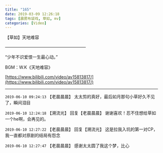 ```yaml
---
title: "165"
date: 2019-03-09 12:26:18
tags: [霹雳布袋戏, 草如, mv]
categories: [Video]
---
```


<p>【草如】天地难容</p> 
<p>———————————————————</p> 
<p>“少年不识爱恨一生最心动。”</p> 
<p>BGM：W.K《天地难容》</p>

[https://www.bilibili.com/video/av15813817/](https://www.bilibili.com/video/av15813817/)

<!-- more -->

---

`2019-06-10 09:24:13` 【老晨晨晨】 太太剪的真好，最后如月那句小草好久不见了，瞬间泪目

`2019-06-10 12:24:18` 【溯流光】 回复【老晨晨晨】 谢谢喜欢！忍不住想给草如一个he啊，会再见的。

`2019-06-10 12:27:22` 【老晨晨晨】 回复【溯流光】 这是拉我入坑的第一对CP，我一直都对原剧的结局有怨念

`2019-06-10 12:27:47` 【老晨晨晨】 感谢太太圆了我这个梦，比心
